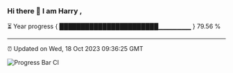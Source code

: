 ### Hi there 👋 I am Harry , 

⏳ Year progress { ███████████████████████▁▁▁▁▁▁▁ } 79.56 %

---

⏰ Updated on Wed, 18 Oct 2023 09:36:25 GMT

![Progress Bar CI](https://github.com/duykhang68/duykhang68/workflows/Progress%20Bar%20CI/badge.svg)
